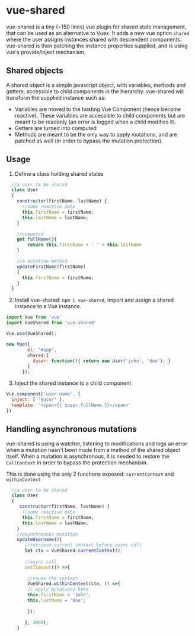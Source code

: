 # vue-shared
vue-shared is a tiny (~150 lines) vue plugin for shared state management, that can be used as an alternative to Vuex.
It adds a new vue option `shared` where the user assigns instances shared with descendent components.
vue-shared is then patching the instance properties supplied, and is using vue's provide/inject mechanism. 


## Shared objects

A shared object is a simple javascript object, with variables, methods and getters; accessible to child components in the hierarchy.
vue-shared will transform the supplied instance such as:

* Variables are moved to the hosting Vue Component (hence become reactive). These variables are accessible to child components but are meant to be readonly (an error is logged when a child modifies it).
* Getters are turned into computed
* Methods are meant to be the only way to apply mutations, and are patched as well (in order to bypass the mutation protection).

## Usage

1. Define a class holding shared states
```javascript
  //a user to be shared
  class User
  {
    constructor(firstName, lastName) {
      //some reactive data
      this.firstName = firstName;
      this.lastName = lastName;
    }

    //computed
    get fullName(){ 
        return this.firstName + ' ' + this.lastName
    }

    //a mutation method
    updateFirstName(firstName)
    {
      this.firstName = firstName;
    }
  }

```

2. Install vue-shared: `npm i vue-shared`, import and assign a shared instance to a Vue instance.

```javascript
import Vue from 'vue'
import VueShared from 'vue-shared'

Vue.use(VueShared);

new Vue({
        el: "#app",
        shared:{ 
          $user: function(){ return new User('john', 'doe'); }
        }
      });
```
3. Inject the shared instance to a child component

```javascript
Vue.component('user-name', {
  inject: [ '$user' ],
  template: '<span>{{ $user.fullName }}</span>'
})
```

## Handling asynchronous mutations

vue-shared is using a watcher, listening to modifications and logs an error when a mutation hasn't been made from a method of the shared object itself.
When a mutation is asynchronous, it is needed to restore the `CallContext` in order to bypass the protection mechanism. 

This is done using the only 2 functions exposed: `currentContext` and `withinContext`

```javascript
  //a user to be shared
  class User
  {
     constructor(firstName, lastName) {
      //some reactive data
      this.firstName = firstName;
      this.lastName = lastName;
    }
    //asynchronous mutation
    updateUsername(){
       //retrieve current context before async call
       let ctx = VueShared.currentContext();
       
       //async call
       setTimeout(() =>{
       
        //reuse the context
        VueShared.withinContext(ctx, () =>{
        // apply mutations here
        this.firstName = 'John';
        this.lastName = 'Doe';
        
        });
       
       }, 2000);
    }
```

